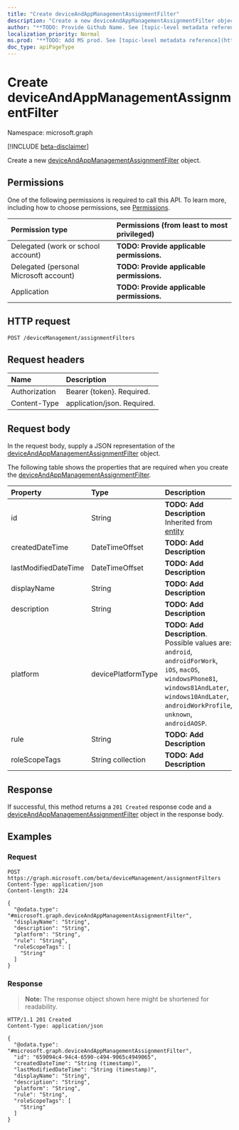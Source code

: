 ```yaml
---
title: "Create deviceAndAppManagementAssignmentFilter"
description: "Create a new deviceAndAppManagementAssignmentFilter object."
author: "**TODO: Provide Github Name. See [topic-level metadata reference](https://msgo.azurewebsites.net/add/document/guidelines/metadata.html#topic-level-metadata)**"
localization_priority: Normal
ms.prod: "**TODO: Add MS prod. See [topic-level metadata reference](https://msgo.azurewebsites.net/add/document/guidelines/metadata.html#topic-level-metadata)**"
doc_type: apiPageType
---
```


# Create deviceAndAppManagementAssignmentFilter
Namespace: microsoft.graph

[!INCLUDE [beta-disclaimer](../../includes/beta-disclaimer.md)]

Create a new [deviceAndAppManagementAssignmentFilter](../resources/intune-deviceandappmanagementassignmentfilter.md) object.

## Permissions
One of the following permissions is required to call this API. To learn more, including how to choose permissions, see [Permissions](/graph/permissions-reference).

|Permission type|Permissions (from least to most privileged)|
|:---|:---|
|Delegated (work or school account)|**TODO: Provide applicable permissions.**|
|Delegated (personal Microsoft account)|**TODO: Provide applicable permissions.**|
|Application|**TODO: Provide applicable permissions.**|

## HTTP request

<!-- {
  "blockType": "ignored"
}
-->
``` http
POST /deviceManagement/assignmentFilters
```

## Request headers
|Name|Description|
|:---|:---|
|Authorization|Bearer {token}. Required.|
|Content-Type|application/json. Required.|

## Request body
In the request body, supply a JSON representation of the [deviceAndAppManagementAssignmentFilter](../resources/intune-deviceandappmanagementassignmentfilter.md) object.

The following table shows the properties that are required when you create the [deviceAndAppManagementAssignmentFilter](../resources/intune-deviceandappmanagementassignmentfilter.md).

|Property|Type|Description|
|:---|:---|:---|
|id|String|**TODO: Add Description** Inherited from [entity](../resources/entity.md)|
|createdDateTime|DateTimeOffset|**TODO: Add Description**|
|lastModifiedDateTime|DateTimeOffset|**TODO: Add Description**|
|displayName|String|**TODO: Add Description**|
|description|String|**TODO: Add Description**|
|platform|devicePlatformType|**TODO: Add Description**. Possible values are: `android`, `androidForWork`, `iOS`, `macOS`, `windowsPhone81`, `windows81AndLater`, `windows10AndLater`, `androidWorkProfile`, `unknown`, `androidAOSP`.|
|rule|String|**TODO: Add Description**|
|roleScopeTags|String collection|**TODO: Add Description**|



## Response

If successful, this method returns a `201 Created` response code and a [deviceAndAppManagementAssignmentFilter](../resources/intune-deviceandappmanagementassignmentfilter.md) object in the response body.

## Examples

### Request
<!-- {
  "blockType": "request",
  "name": "create_deviceandappmanagementassignmentfilter_from_"
}
-->
``` http
POST https://graph.microsoft.com/beta/deviceManagement/assignmentFilters
Content-Type: application/json
Content-length: 224

{
  "@odata.type": "#microsoft.graph.deviceAndAppManagementAssignmentFilter",
  "displayName": "String",
  "description": "String",
  "platform": "String",
  "rule": "String",
  "roleScopeTags": [
    "String"
  ]
}
```


### Response
>**Note:** The response object shown here might be shortened for readability.
<!-- {
  "blockType": "response",
  "truncated": true,
  "@odata.type": "microsoft.graph.deviceAndAppManagementAssignmentFilter"
}
-->
``` http
HTTP/1.1 201 Created
Content-Type: application/json

{
  "@odata.type": "#microsoft.graph.deviceAndAppManagementAssignmentFilter",
  "id": "659094c4-94c4-6590-c494-9065c4949065",
  "createdDateTime": "String (timestamp)",
  "lastModifiedDateTime": "String (timestamp)",
  "displayName": "String",
  "description": "String",
  "platform": "String",
  "rule": "String",
  "roleScopeTags": [
    "String"
  ]
}
```

